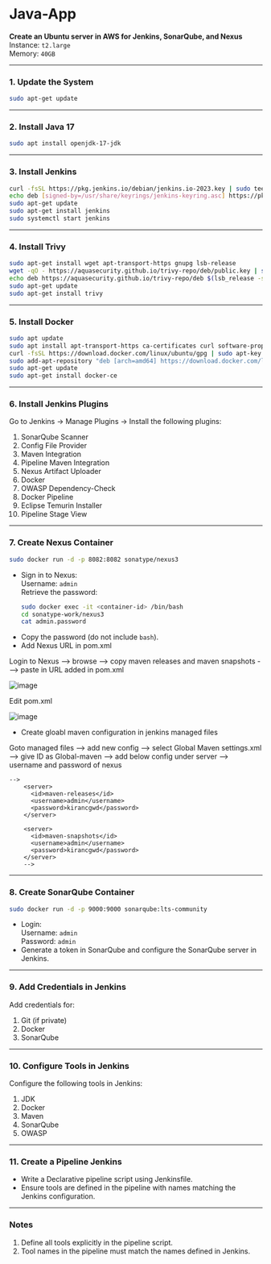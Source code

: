 # Java-App

**Create an Ubuntu server in AWS for Jenkins, SonarQube, and Nexus**  
Instance: `t2.large`  
Memory: `40GB`

---

### **1. Update the System**
```bash
sudo apt-get update
```

---

### **2. Install Java 17**
```bash
sudo apt install openjdk-17-jdk
```

---

### **3. Install Jenkins**
```bash
curl -fsSL https://pkg.jenkins.io/debian/jenkins.io-2023.key | sudo tee /usr/share/keyrings/jenkins-keyring.asc > /dev/null
echo deb [signed-by=/usr/share/keyrings/jenkins-keyring.asc] https://pkg.jenkins.io/debian binary/ | sudo tee /etc/apt/sources.list.d/jenkins.list > /dev/null
sudo apt-get update
sudo apt-get install jenkins
sudo systemctl start jenkins
```

---

### **4. Install Trivy**
```bash
sudo apt-get install wget apt-transport-https gnupg lsb-release
wget -qO - https://aquasecurity.github.io/trivy-repo/deb/public.key | sudo apt-key add -
echo deb https://aquasecurity.github.io/trivy-repo/deb $(lsb_release -sc) main | sudo tee -a /etc/apt/sources.list.d/trivy.list
sudo apt-get update
sudo apt-get install trivy
```

---

### **5. Install Docker**
```bash
sudo apt update
sudo apt install apt-transport-https ca-certificates curl software-properties-common
curl -fsSL https://download.docker.com/linux/ubuntu/gpg | sudo apt-key add -
sudo add-apt-repository "deb [arch=amd64] https://download.docker.com/linux/ubuntu focal stable"
sudo apt-get update
sudo apt-get install docker-ce
```

---

### **6. Install Jenkins Plugins**
Go to Jenkins → Manage Plugins → Install the following plugins:
1. SonarQube Scanner  
2. Config File Provider  
3. Maven Integration  
4. Pipeline Maven Integration  
5. Nexus Artifact Uploader  
6. Docker  
7. OWASP Dependency-Check  
8. Docker Pipeline  
9. Eclipse Temurin Installer  
10. Pipeline Stage View  

---

### **7. Create Nexus Container**
```bash
sudo docker run -d -p 8082:8082 sonatype/nexus3
```
- Sign in to Nexus:  
  Username: `admin`  
  Retrieve the password:
  ```bash
  sudo docker exec -it <container-id> /bin/bash
  cd sonatype-work/nexus3
  cat admin.password
  ```
- Copy the password (do not include `bash`).
- Add Nexus URL in pom.xml
   
Login to Nexus --> browse --> copy maven releases and maven snapshots ---> paste in URL added in pom.xml

![image](https://github.com/user-attachments/assets/b67c6a9b-7bbe-4109-ae4a-2c9492ba9bbb)

 Edit pom.xml

 ![image](https://github.com/user-attachments/assets/f60c1554-2e75-41d9-ac1a-34d99acec1a0)

- Create gloabl maven configuration in jenkins managed files
   
Goto managed files  --> add new config --> select Global Maven settings.xml --> give ID as Global-maven --> add below config under server --> username and password of nexus

```
-->
    <server>
      <id>maven-releases</id>
      <username>admin</username>
      <password>kirancgwd</password>
    </server>
    
    <server>
      <id>maven-snapshots</id>
      <username>admin</username>
      <password>kirancgwd</password>
    </server>
    -->
```


---

### **8. Create SonarQube Container**
```bash
sudo docker run -d -p 9000:9000 sonarqube:lts-community
```
- Login:  
  Username: `admin`  
  Password: `admin`  
- Generate a token in SonarQube and configure the SonarQube server in Jenkins.

---

### **9. Add Credentials in Jenkins**
Add credentials for:
1. Git (if private)  
2. Docker  
3. SonarQube  

---

### **10. Configure Tools in Jenkins**
Configure the following tools in Jenkins:
1. JDK  
2. Docker  
3. Maven  
4. SonarQube  
5. OWASP  

---

### **11. Create a Pipeline Jenkins**
- Write a Declarative pipeline script using Jenkinsfile.
- Ensure tools are defined in the pipeline with names matching the Jenkins configuration.

---

### **Notes**
1. Define all tools explicitly in the pipeline script.  
2. Tool names in the pipeline must match the names defined in Jenkins.
